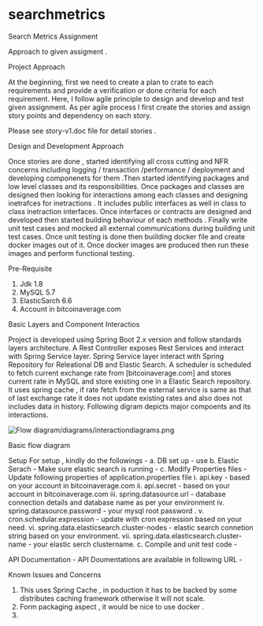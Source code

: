 # searchmetrics

Search Metrics Assignment

Approach to given assigment .

Project Approach 

At the beginning, first we need to create a plan to crate to each requirements and provide a verification or done criteria for each requirement. Here, I follow agile principle to design and develop and test given assignment. As per agile process I first create the stories   and assign story points and dependency on each story.

Please see story-v1.doc file for detail stories .

Design and Development Approach 

Once stories are done , started identifying all cross cutting and NFR concerns including logging / transaction /performance / deployment  and developing componenets for them .Then started identifying packages and low level classes and its responsibilities.
Once packages and classes are designed then looking for interactions among each classes and designing inetrafces for inetractions . It includes public interfaces as well in class to class inetraction interfaces. Once interfaces or contracts are designed and developed then started building behaviour of each methods . Finally write unit test cases and mocked all external communications during building unit test cases.  Once unit testing is done then buiilding docker file and create docker images out of it. 
Once docker images are produced then run these images and perform functional testing. 

Pre-Requisite
1. Jdk 1.8 
2. MySQL 5.7 
3. ElasticSarch 6.6
4. Account in bitcoinaverage.com

Basic Layers and Component Interactios 

Project is developed using Spring Boot 2.x version and follow standards layers architecture. A Rest Controller exposes Rest Services and interact with Spring Service layer. Spring Service layer interact with Spring Repository for Releational DB and Elastic Search. A scheduler is scheduled to fetch current exchange rate from [bitcoinaverage.com] and stores current rate in MySQL and store existing one in a Elastic Search repository. It uses spring cache , if rate fetch from the esternal service is same as that of last exchange rate it does not update existing rates and also does not includes data in history. 
Following digram depicts major compoents and its interactions.

![Flow diagram](/3DTest.png)/diagrams/interactiondiagrams.png	

Basic flow diagram 

Setup 
For setup , kindly do the followings - 
a. DB set up - use 
b. Elastic Serach - Make sure elastic search is running - 
c. Modify Properties files - Update following properties of application.properties file
  i. api.key - based on your account in bitcoinaverage.com
  ii. api.secret - based on your account in bitcoinaverage.com
  iii. spring.datasource.url - database connection details and database name as per your environment
  iv. spring.datasource.password - your mysql root password .
  v. cron.schedular.expression - update with cron expression based on your need.
  vi. spring.data.elasticsearch.cluster-nodes - elastic search connetion string based on your environment.
  vii. spring.data.elasticsearch.cluster-name - your elastic serch clustername.
c. Compile and unit test code - 



API Documentation - API Doumentations are available in following URL - 

Known Issues and Concerns
1. This uses Spring Cache , in poduction it has to be backed by some distributes caching framework otherwise it will not scale.
2. Form packaging aspect , it would be nice to use docker .
3. 





